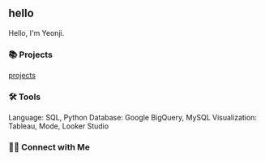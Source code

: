 ## hello

Hello, I'm Yeonji.

### **📚 Projects**
[projects](https://github.com/yeonjibaek/projects/blob/main/README.md)

### **🛠️ Tools**
Language: SQL, Python
Database: Google BigQuery, MySQL
Visualization: Tableau, Mode, Looker Studio

### **👋🏻 Connect with Me**
